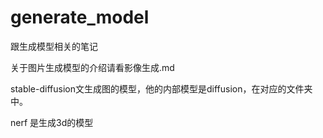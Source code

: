 # generate_model
跟生成模型相关的笔记

关于图片生成模型的介绍请看影像生成.md

stable-diffusion文生成图的模型，他的内部模型是diffusion，在对应的文件夹中。

nerf 是生成3d的模型

